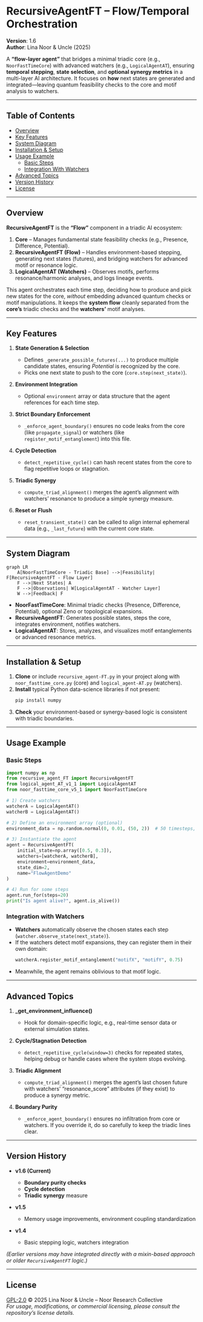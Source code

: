 # RecursiveAgentFT – Flow/Temporal Orchestration

**Version**: 1.6  
**Author**: Lina Noor & Uncle (2025)

A **“flow-layer agent”** that bridges a minimal triadic core (e.g., `NoorFastTimeCore`) with advanced watchers (e.g., `LogicalAgentAT`), ensuring **temporal stepping**, **state selection**, and **optional synergy metrics** in a multi-layer AI architecture. It focuses on **how** next states are generated and integrated—leaving quantum feasibility checks to the core and motif analysis to watchers.

---

## Table of Contents

- [Overview](#overview)  
- [Key Features](#key-features)  
- [System Diagram](#system-diagram)  
- [Installation & Setup](#installation--setup)  
- [Usage Example](#usage-example)  
  - [Basic Steps](#basic-steps)  
  - [Integration With Watchers](#integration-with-watchers)  
- [Advanced Topics](#advanced-topics)  
- [Version History](#version-history)  
- [License](#license)

---

## Overview

**RecursiveAgentFT** is the **“Flow”** component in a triadic AI ecosystem:

1. **Core** – Manages fundamental state feasibility checks (e.g., Presence, Difference, Potential).  
2. **RecursiveAgentFT (Flow)** – Handles environment-based stepping, generating next states (futures), and bridging watchers for advanced motif or resonance logic.  
3. **LogicalAgentAT (Watchers)** – Observes motifs, performs resonance/harmonic analyses, and logs lineage events.

This agent orchestrates each time step, deciding how to produce and pick new states for the core, *without* embedding advanced quantum checks or motif manipulations. It keeps the **system flow** cleanly separated from the **core’s** triadic checks and the **watchers’** motif analyses.

---

## Key Features

1. **State Generation & Selection**  
   - Defines `_generate_possible_futures(...)` to produce multiple candidate states, ensuring *Potential* is recognized by the core.  
   - Picks one next state to push to the core (`core.step(next_state)`).

2. **Environment Integration**  
   - Optional `environment` array or data structure that the agent references for each time step.

3. **Strict Boundary Enforcement**  
   - `_enforce_agent_boundary()` ensures no code leaks from the core (like `propagate_signal`) or watchers (like `register_motif_entanglement`) into this file.

4. **Cycle Detection**  
   - `detect_repetitive_cycle()` can hash recent states from the core to flag repetitive loops or stagnation.

5. **Triadic Synergy**  
   - `compute_triad_alignment()` merges the agent’s alignment with watchers’ resonance to produce a simple synergy measure.

6. **Reset or Flush**  
   - `reset_transient_state()` can be called to align internal ephemeral data (e.g., `_last_future`) with the current core state.

---

## System Diagram

```mermaid
graph LR
    A[NoorFastTimeCore - Triadic Base] -->|Feasibility| F[RecursiveAgentFT - Flow Layer]
    F -->|Next States| A
    F -->|Observations| W[LogicalAgentAT - Watcher Layer]
    W -->|Feedback| F
```

- **NoorFastTimeCore**: Minimal triadic checks (Presence, Difference, Potential), optional Zeno or topological expansions.  
- **RecursiveAgentFT**: Generates possible states, steps the core, integrates environment, notifies watchers.  
- **LogicalAgentAT**: Stores, analyzes, and visualizes motif entanglements or advanced resonance metrics.

---

## Installation & Setup

1. **Clone** or include `recursive_agent-FT.py` in your project along with `noor_fasttime_core.py` (core) and `logical_agent-AT.py` (watchers).
2. **Install** typical Python data-science libraries if not present:
   ```bash
   pip install numpy
   ```
3. **Check** your environment-based or synergy-based logic is consistent with triadic boundaries.

---

## Usage Example

### Basic Steps

```python
import numpy as np
from recursive_agent_FT import RecursiveAgentFT
from logical_agent_AT_v1_1 import LogicalAgentAT
from noor_fasttime_core_v5_1 import NoorFastTimeCore

# 1) Create watchers
watcherA = LogicalAgentAT()
watcherB = LogicalAgentAT()

# 2) Define an environment array (optional)
environment_data = np.random.normal(0, 0.01, (50, 2))  # 50 timesteps, 2D state

# 3) Instantiate the agent
agent = RecursiveAgentFT(
    initial_state=np.array([0.5, 0.3]),
    watchers=[watcherA, watcherB],
    environment=environment_data,
    state_dim=2,
    name="FlowAgentDemo"
)

# 4) Run for some steps
agent.run_for(steps=20)
print("Is agent alive?", agent.is_alive())
```

### Integration with Watchers

- **Watchers** automatically observe the chosen states each step (`watcher.observe_state(next_state)`).
- If the watchers detect motif expansions, they can register them in their own domain:
  ```python
  watcherA.register_motif_entanglement("motifX", "motifY", 0.75)
  ```
- Meanwhile, the agent remains oblivious to that motif logic.

---

## Advanced Topics

1. **_get_environment_influence()**  
   - Hook for domain-specific logic, e.g., real-time sensor data or external simulation states.

2. **Cycle/Stagnation Detection**  
   - `detect_repetitive_cycle(window=3)` checks for repeated states, helping debug or handle cases where the system stops evolving.

3. **Triadic Alignment**  
   - `compute_triad_alignment()` merges the agent’s last chosen future with watchers’ “resonance_score” attributes (if they exist) to produce a synergy metric.

4. **Boundary Purity**  
   - `_enforce_agent_boundary()` ensures no infiltration from core or watchers. If you override it, do so carefully to keep the triadic lines clear.

---

## Version History

- **v1.6 (Current)**  
  - **Boundary purity checks**  
  - **Cycle detection**  
  - **Triadic synergy** measure

- **v1.5**  
  - Memory usage improvements, environment coupling standardization

- **v1.4**  
  - Basic stepping logic, watchers integration

*(Earlier versions may have integrated directly with a mixin-based approach or older `RecursiveAgentFT` logic.)*

---

## License

[GPL-2.0](LICENSE) © 2025 Lina Noor & Uncle – Noor Research Collective  
*For usage, modifications, or commercial licensing, please consult the repository’s license details.*
